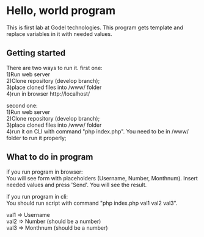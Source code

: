 # Hello, world program
This is first lab at Godel technologies. This program gets template and replace variables in it with needed values.

## Getting started
There are two ways to run it.
first one:  
1)Run web server  
2)Clone repository (develop branch);  
3)place cloned files into /www/ folder  
4)run in browser http://localhost/  

second one:  
1)Run web server  
2)Clone repository (develop branch);  
3)place cloned files into /www/ folder  
4)run it on CLI with command "php index.php". You need to be in /www/ folder to run it properly;  

## What to do in program
if you run program in browser:  
You will see form with placeholders (Username, Number, Monthnum). Insert needed values and press 'Send'. You will see the result.  

if you run program in cli:  
You should run script with command "php index.php val1 val2 val3".  

val1 => Username  
val2 => Number (should be a number)  
val3 => Monthnum (should be a number)  
